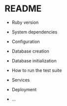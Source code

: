 # README






* Ruby version

* System dependencies

* Configuration

* Database creation

* Database initialization

* How to run the test suite

* Services
* Deployment

* ...
